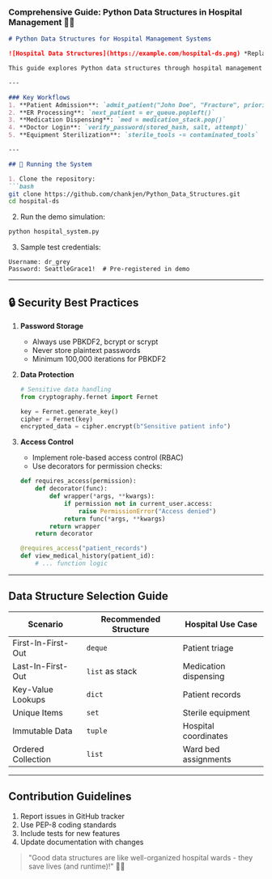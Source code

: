 ### Comprehensive Guide: Python Data Structures in Hospital Management 🏥🐍

```markdown
# Python Data Structures for Hospital Management Systems

![Hospital Data Structures](https://example.com/hospital-ds.png) *Replace with actual diagram*

This guide explores Python data structures through hospital management analogies, making complex concepts intuitive and practical. All code uses **Python 3.13** with zero external dependencies.

---

### Key Workflows
1. **Patient Admission**: `admit_patient("John Doe", "Fracture", priority=True)`  
2. **ER Processing**: `next_patient = er_queue.popleft()`  
3. **Medication Dispensing**: `med = medication_stack.pop()`  
4. **Doctor Login**: `verify_password(stored_hash, salt, attempt)`  
5. **Equipment Sterilization**: `sterile_tools -= contaminated_tools`

---

## 🏃 Running the System

1. Clone the repository:
```bash
git clone https://github.com/chankjen/Python_Data_Structures.git
cd hospital-ds
```

2. Run the demo simulation:
```bash
python hospital_system.py
```

3. Sample test credentials:
```
Username: dr_grey
Password: SeattleGrace1!  # Pre-registered in demo
```

---

## 🔒 Security Best Practices

1. **Password Storage**
   - Always use PBKDF2, bcrypt or scrypt
   - Never store plaintext passwords
   - Minimum 100,000 iterations for PBKDF2

2. **Data Protection**
   ```python
   # Sensitive data handling
   from cryptography.fernet import Fernet
   
   key = Fernet.generate_key()
   cipher = Fernet(key)
   encrypted_data = cipher.encrypt(b"Sensitive patient info")
   ```

3. **Access Control**
   - Implement role-based access control (RBAC)
   - Use decorators for permission checks:
   ```python
   def requires_access(permission):
       def decorator(func):
           def wrapper(*args, **kwargs):
               if permission not in current_user.access:
                   raise PermissionError("Access denied")
               return func(*args, **kwargs)
           return wrapper
       return decorator
   
   @requires_access("patient_records")
   def view_medical_history(patient_id):
       # ... function logic
   ```

---

## Data Structure Selection Guide
| Scenario | Recommended Structure | Hospital Use Case |
|----------|------------------------|-------------------|
| First-In-First-Out | `deque` | Patient triage |
| Last-In-First-Out | `list` as stack | Medication dispensing |
| Key-Value Lookups | `dict` | Patient records |
| Unique Items | `set` | Sterile equipment |
| Immutable Data | `tuple` | Hospital coordinates |
| Ordered Collection | `list` | Ward bed assignments |

---

## Contribution Guidelines
1. Report issues in GitHub tracker
2. Use PEP-8 coding standards
3. Include tests for new features
4. Update documentation with changes

> "Good data structures are like well-organized hospital wards - they save lives (and runtime)!" 🐍💉
```
